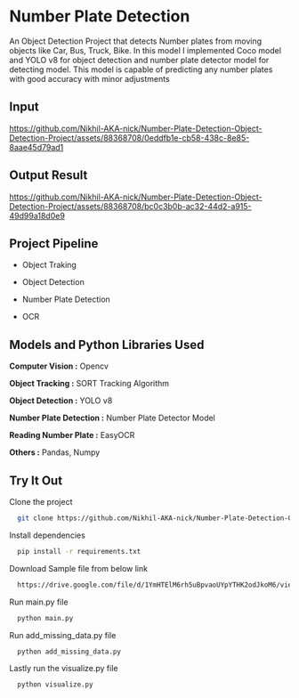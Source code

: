 
# Number Plate Detection
An Object Detection Project that detects Number plates from moving objects like Car, Bus, Truck, Bike. In this model I implemented Coco model and YOLO v8 for object detection and number plate detector model for detecting model. This model is capable of predicting any number plates with good accuracy with minor adjustments







## Input 

https://github.com/Nikhil-AKA-nick/Number-Plate-Detection-Object-Detection-Project/assets/88368708/0eddfb1e-cb58-438c-8e85-8aae45d79ad1



## Output Result

https://github.com/Nikhil-AKA-nick/Number-Plate-Detection-Object-Detection-Project/assets/88368708/bc0c3b0b-ac32-44d2-a915-49d99a18d0e9


## Project Pipeline

- Object Traking

- Object Detection

- Number Plate Detection

- OCR 


## Models and Python Libraries Used

**Computer Vision :** Opencv

**Object Tracking :** SORT Tracking Algorithm

**Object Detection :** YOLO v8

**Number Plate Detection :** Number Plate Detector Model

**Reading Number Plate :** EasyOCR 

**Others :** Pandas, Numpy
## Try It Out

Clone the project

```bash
  git clone https://github.com/Nikhil-AKA-nick/Number-Plate-Detection-Object-Detection-Project.git
```

Install dependencies

```bash
  pip install -r requirements.txt

```

Download Sample file from below link

```bash
  https://drive.google.com/file/d/1YmHTElM6rh5uBpvaoUYpYTHK2odJkoM6/view
```

Run main.py file
```bash
  python main.py

```

Run add_missing_data.py file
```bash
  python add_missing_data.py
```
Lastly run the visualize.py file
```bash
  python visualize.py
```

